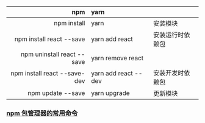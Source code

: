 |                          npm | yarn                 |                  |
| ---------------------------: | :------------------- | ---------------- |
|                  npm install | yarn                 | 安装模块         |
|     npm install react --save | yarn add react       | 安装运行时依赖包 |
|   npm uninstall react --save | yarn remove react    |                  |
| npm install react --save-dev | yarn add react --dev | 安装开发时依赖包 |
|            npm update --save | yarn upgrade         | 更新模块         |

### [npm 包管理器的常用命令](https://www.cnblogs.com/blackgan/p/7828047.html?utm_source=tuicool&utm_medium=referral)